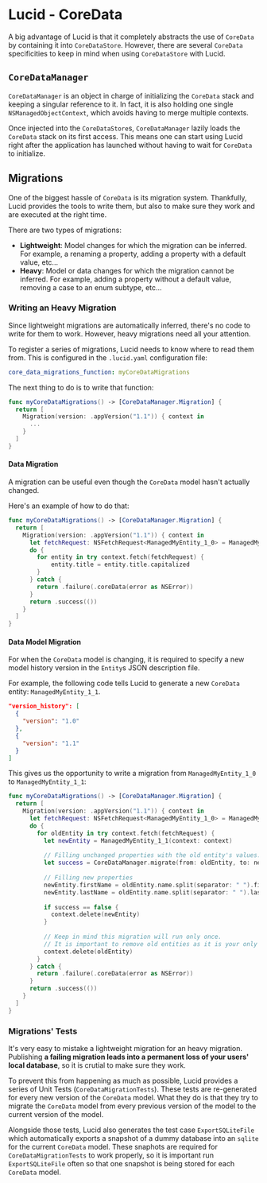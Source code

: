 # Lucid - CoreData

A big advantage of Lucid is that it completely abstracts the use of `CoreData` by containing it into `CoreDataStore`. However, there are several `CoreData` specificities to keep in mind when using `CoreDataStore` with Lucid.

## `CoreDataManager`

`CoreDataManager` is an object in charge of initializing the `CoreData` stack and keeping a singular reference to it. In fact, it is also holding one single `NSManagedObjectContext`, which avoids having to merge multiple contexts.

Once injected into the `CoreDataStore`s, `CoreDataManager` lazily loads the `CoreData` stack on its first access. This means one can start using Lucid right after the application has launched without having to wait for `CoreData` to initialize.

## Migrations

One of the biggest hassle of `CoreData` is its migration system. Thankfully, Lucid provides the tools to write them, but also to make sure they work and are executed at the right time.

There are two types of migrations:

- **Lightweight**: Model changes for which the migration can be inferred. For example, a renaming a property, adding a property with a default value, etc...
- **Heavy**: Model or data changes for which the migration cannot be inferred. For example, adding a property without a default value, removing a case to an enum subtype, etc...

### Writing an Heavy Migration

Since lightweight migrations are automatically inferred, there's no code to write for them to work. However, heavy migrations need all your attention.

To register a series of migrations, Lucid needs to know where to read them from. This is configured in the `.lucid.yaml` configuration file:

```yaml
core_data_migrations_function: myCoreDataMigrations
```

The next thing to do is to write that function:

```swift  
func myCoreDataMigrations() -> [CoreDataManager.Migration] {
  return [
    Migration(version: .appVersion("1.1")) { context in
      ...
    }
  ]
}
```

#### Data Migration

A migration can be useful even though the `CoreData` model hasn't actually changed. 

Here's an example of how to do that:

```swift
func myCoreDataMigrations() -> [CoreDataManager.Migration] {
  return [
    Migration(version: .appVersion("1.1")) { context in
      let fetchRequest: NSFetchRequest<ManagedMyEntity_1_0> = ManagedMyEntity_1_0.fetchRequest()
      do {
        for entity in try context.fetch(fetchRequest) {
        	entity.title = entity.title.capitalized
        }
      } catch {
        return .failure(.coreData(error as NSError))
      }
      return .success(())
    }
  ]
}
```

#### Data Model Migration

For when the `CoreData` model is changing, it is required to specify a new model history version in the `Entity`s JSON description file.

For example, the following code tells Lucid to generate a new `CoreData` entity: `ManagedMyEntity_1_1`.

```json
"version_history": [
  {
    "version": "1.0"
  },
  {
    "version": "1.1"
  }
]
```

This gives us the opportunity to write a migration from `ManagedMyEntity_1_0` to `ManagedMyEntity_1_1`:

```swift
func myCoreDataMigrations() -> [CoreDataManager.Migration] {
  return [
    Migration(version: .appVersion("1.1")) { context in
      let fetchRequest: NSFetchRequest<ManagedMyEntity_1_0> = ManagedMyEntity_1_0.fetchRequest()
      do {
        for oldEntity in try context.fetch(fetchRequest) {
          let newEntity = ManagedMyEntity_1_1(context: context)
          
          // Filling unchanged properties with the old entity's values.
          let success = CoreDataManager.migrate(from: oldEntity, to: newEntity) { ($0, $1) }
          
          // Filling new properties
          newEntity.firstName = oldEntity.name.split(separator: " ").first
          newEntity.lastName = oldEntity.name.split(separator: " ").last
          
          if success == false {
            context.delete(newEntity)
          }
          
          // Keep in mind this migration will run only once.
          // It is important to remove old entities as it is your only chance to free that memory.
          context.delete(oldEntity)
        }
      } catch {
        return .failure(.coreData(error as NSError))
      }
      return .success(())
    }
  ]
}
```

### Migrations' Tests

It's very easy to mistake a lightweight migration for an heavy migration. Publishing **a failing migration leads into a permanent loss of your users' local database**, so it is crutial to make sure they work.

To prevent this from happening as much as possible, Lucid provides a series of Unit Tests (`CoreDataMigrationTests`). These tests are re-generated for every new version of the `CoreData` model. What they do is that they try to migrate the `CoreData` model from every previous version of the model to the current version of the model.

Alongside those tests, Lucid also generates the test case `ExportSQLiteFile` which automatically exports a snapshot of a dummy database into an `sqlite` for the current `CoreData` model. These snaphots are required for `CoreDataMigrationTests` to work properly, so it is important run `ExportSQLiteFile` often so that one snapshot is being stored for each `CoreData` model. 
